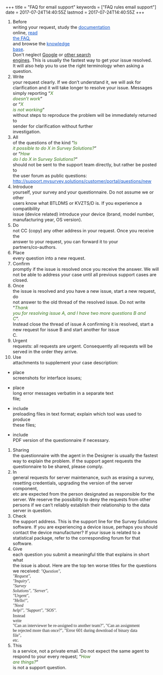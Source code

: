 +++
title = "FAQ for email support"
keywords = ["FAQ rules email support"]
date = 2017-07-24T14:40:55Z
lastmod = 2017-07-24T14:40:55Z
+++

1.  <span
    id="docs-internal-guid-67c50141-7509-45c7-d31b-3d3f797c6133"><span
    style="font-size: 11pt; background-color: transparent; vertical-align: baseline; white-space: pre-wrap;">Before
    writing your request, study the </span>[<span
    style="font-size: 11pt; color: rgb(17, 85, 204); background-color: transparent; text-decoration-line: underline; vertical-align: baseline; white-space: pre-wrap;">documentation</span>](http://web.worldbank.org/WBSITE/EXTERNAL/EXTDEC/EXTRESEARCH/EXTPROGRAMS/EXTCOMPTOOLS/0,,contentMDK:23568084~pagePK:64168176~piPK:64168140~theSitePK:8213597,00.html)<span
    style="font-size: 11pt; background-color: transparent; vertical-align: baseline; white-space: pre-wrap;">
    online, </span>[<span
    style="font-size: 11pt; color: rgb(17, 85, 204); background-color: transparent; text-decoration-line: underline; vertical-align: baseline; white-space: pre-wrap;">read
    the
    FAQ</span>](http://support.mysurvey.solutions/customer/en/portal/topics/962087-faq/articles)<span
    style="font-size: 11pt; background-color: transparent; vertical-align: baseline; white-space: pre-wrap;">,
    and browse the </span>[<span
    style="font-size: 11pt; color: rgb(17, 85, 204); background-color: transparent; text-decoration-line: underline; vertical-align: baseline; white-space: pre-wrap;">knowledge
    base</span>](http://support.mysurvey.solutions)<span
    style="font-size: 11pt; background-color: transparent; vertical-align: baseline; white-space: pre-wrap;">.
    Don't neglect [Google](http://www.google.com) or [other search
    engines](https://en.wikipedia.org/wiki/Web_search_engine). This is
    usually the fastest way to get your issue resolved. It will also
    help you to use the right terminology when asking a
    question.</span></span>
2.  <span
    id="docs-internal-guid-67c50141-7509-45c7-d31b-3d3f797c6133"><span
    style="font-size: 11pt; background-color: transparent; vertical-align: baseline; white-space: pre-wrap;">Write
    your request clearly. If we don’t understand it, we will ask for
    clarification and it will take longer to resolve your issue.
    Messages simply reporting “</span><span
    style="font-size: 11pt; color: rgb(56, 118, 29); background-color: transparent; font-style: italic; vertical-align: baseline; white-space: pre-wrap;">X
    doesn’t work</span><span
    style="font-size: 11pt; background-color: transparent; vertical-align: baseline; white-space: pre-wrap;">”
    or “</span><span
    style="font-size: 11pt; color: rgb(56, 118, 29); background-color: transparent; font-style: italic; vertical-align: baseline; white-space: pre-wrap;">X
    is not working</span><span
    style="font-size: 11pt; background-color: transparent; vertical-align: baseline; white-space: pre-wrap;">”
    without steps to reproduce the problem will be immediately returned
    to sender for clarification without further
    investigation.</span></span>
3.  <span
    id="docs-internal-guid-67c50141-7509-45c7-d31b-3d3f797c6133"><span
    style="font-size: 11pt; background-color: transparent; vertical-align: baseline; white-space: pre-wrap;">All
    of the questions of the kind “</span><span
    style="font-size: 11pt; color: rgb(56, 118, 29); background-color: transparent; font-style: italic; vertical-align: baseline; white-space: pre-wrap;">Is
    it possible to do X in Survey Solutions?</span><span
    style="font-size: 11pt; background-color: transparent; vertical-align: baseline; white-space: pre-wrap;">”
    or “</span><span
    style="font-size: 11pt; color: rgb(56, 118, 29); background-color: transparent; font-style: italic; vertical-align: baseline; white-space: pre-wrap;">How
    do I do X in Survey Solutions?</span><span
    style="font-size: 11pt; background-color: transparent; vertical-align: baseline; white-space: pre-wrap;">”
    should not be sent to the support team directly, but rather be
    posted to the user forum as public questions: </span>[<span
    style="font-size: 11pt; color: rgb(17, 85, 204); background-color: transparent; text-decoration-line: underline; vertical-align: baseline; white-space: pre-wrap;">http://support.mysurvey.solutions/customer/portal/questions/new</span>](http://support.mysurvey.solutions/customer/portal/questions/new)</span>
4.  <span
    id="docs-internal-guid-67c50141-7509-45c7-d31b-3d3f797c6133"><span
    style="font-size: 11pt; background-color: transparent; vertical-align: baseline; white-space: pre-wrap;">Introduce
    yourself, your survey and your questionnaire. Do not assume we or
    other users know what BTLDMS or KVZTS/D is. If you experience a
    compatibility issue (device related) introduce your device (brand,
    model number, manufacturing year, OS version).</span></span>
5.  <span
    id="docs-internal-guid-67c50141-7509-45c7-d31b-3d3f797c6133"><span
    style="font-size: 11pt; background-color: transparent; vertical-align: baseline; white-space: pre-wrap;">Do
    not CC (copy) any other address in your request. Once you receive
    the answer to your request, you can forward it to your
    partners/co-authors.</span></span>
6.  <span
    id="docs-internal-guid-67c50141-7509-45c7-d31b-3d3f797c6133"><span
    style="font-size: 11pt; background-color: transparent; vertical-align: baseline; white-space: pre-wrap;">Place
    every question into a new request.</span></span>
7.  <span
    id="docs-internal-guid-67c50141-7509-45c7-d31b-3d3f797c6133"><span
    style="font-size: 11pt; background-color: transparent; vertical-align: baseline; white-space: pre-wrap;">Confirm
    promptly if the issue is resolved once you receive the answer. We
    will not be able to address your case until all previous support
    cases are closed.  </span></span>
8.  <span
    id="docs-internal-guid-67c50141-7509-45c7-d31b-3d3f797c6133"><span
    style="font-size: 11pt; background-color: transparent; vertical-align: baseline; white-space: pre-wrap;">Once
    the issue is resolved and you have a new issue, start a new request,
    do not answer to the old thread of the resolved issue. Do not write
    “</span><span
    style="font-size: 11pt; color: rgb(56, 118, 29); background-color: transparent; font-style: italic; vertical-align: baseline; white-space: pre-wrap;">Thank
    you for resolving issue A, and I have two more questions B and
    C</span><span
    style="font-size: 11pt; background-color: transparent; vertical-align: baseline; white-space: pre-wrap;">”.
    Instead close the thread of issue A confirming it is resolved, start
    a new request for issue B and start another for
    issue C.</span></span>
9.  <span
    id="docs-internal-guid-67c50141-7509-45c7-d31b-3d3f797c6133"><span
    style="font-size: 11pt; background-color: transparent; vertical-align: baseline; white-space: pre-wrap;">Urgent
    requests: all requests are urgent. Consequently all requests will be
    served in the order they arrive.</span></span>
10. <span
    id="docs-internal-guid-67c50141-7509-45c7-d31b-3d3f797c6133"><span
    style="font-size: 11pt; background-color: transparent; vertical-align: baseline; white-space: pre-wrap;">Use
    attachments to supplement your case description:</span></span>

-   <span
    id="docs-internal-guid-67c50141-7509-45c7-d31b-3d3f797c6133"><span
    style="font-size: 11pt; background-color: transparent; vertical-align: baseline; white-space: pre-wrap;">place
    screenshots for interface issues;</span></span>

-   <span
    id="docs-internal-guid-67c50141-7509-45c7-d31b-3d3f797c6133"><span
    style="font-size: 11pt; background-color: transparent; vertical-align: baseline; white-space: pre-wrap;">place
    long error messages verbatim in a separate text file;</span></span>

-   <span
    id="docs-internal-guid-67c50141-7509-45c7-d31b-3d3f797c6133"><span
    style="font-size: 11pt; background-color: transparent; vertical-align: baseline; white-space: pre-wrap;">include
    preloading files in text format; explain which tool was used to
    produce these files;</span></span>

-   <span
    id="docs-internal-guid-67c50141-7509-45c7-d31b-3d3f797c6133"><span
    style="font-size: 11pt; background-color: transparent; vertical-align: baseline; white-space: pre-wrap;">include
    PDF version of the questionnaire if necessary.</span></span>

1.  <span
    id="docs-internal-guid-67c50141-7509-45c7-d31b-3d3f797c6133"><span
    style="font-size: 11pt; background-color: transparent; vertical-align: baseline; white-space: pre-wrap;">Sharing
    the questionnaire with the agent in the Designer is usually the
    fastest way to explain the problem. If the support agent requests
    the questionnaire to be shared, please comply.</span></span>
2.  <span
    id="docs-internal-guid-67c50141-7509-45c7-d31b-3d3f797c6133"><span
    style="font-size: 11pt; background-color: transparent; vertical-align: baseline; white-space: pre-wrap;">In
    general requests for server maintenance, such as erasing a survey,
    resetting credentials, upgrading the version of the server
    component, etc are expected from the person designated as
    responsible for the server. We reserve the possibility to deny the
    requests from other persons if we can’t reliably establish their
    relationship to the data server in question.</span></span>
3.  <span
    style="font-size: 11pt; background-color: transparent; vertical-align: baseline; white-space: pre-wrap;">Check
    the support address. This is the support line for the Survey
    Solutions software. If you are experiencing a device issue, perhaps
    you should contact the device manufacturer? If your issue is related
    to a statistical package, refer to the corresponding forum for that
    software.</span>
4.  <span
    style="font-size: 11pt; background-color: transparent; vertical-align: baseline; white-space: pre-wrap;"><span
    style="font-size: 11pt; background-color: transparent; vertical-align: baseline; white-space: pre-wrap;">Give
    each question you submit a meaningful title that explains in short
    what the issue is about. Here are the top ten worse titles for the
    questions we received: *<span
    style="color: rgba(0, 0, 0, 0.87); font-family: &quot;Roboto Slab&quot;, &quot;Times New Roman&quot;, serif; font-size: 14px; font-variant-ligatures: none; white-space: pre-wrap; background-color: rgb(250, 250, 250);">"Question",
    *<span
    style="color: rgba(0, 0, 0, 0.87); font-family: &quot;Roboto Slab&quot;, &quot;Times New Roman&quot;, serif; font-size: 14px; font-variant-ligatures: none; white-space: pre-wrap; background-color: rgb(250, 250, 250);">"Request",
    *<span
    style="color: rgba(0, 0, 0, 0.87); font-family: &quot;Roboto Slab&quot;, &quot;Times New Roman&quot;, serif; font-size: 14px; font-variant-ligatures: none; white-space: pre-wrap; background-color: rgb(250, 250, 250);">"Inquiry",
    *<span
    style="color: rgba(0, 0, 0, 0.87); font-family: &quot;Roboto Slab&quot;, &quot;Times New Roman&quot;, serif; font-size: 14px; font-variant-ligatures: none; white-space: pre-wrap; background-color: rgb(250, 250, 250);">"Survey
    Solutions", *<span
    style="color: rgba(0, 0, 0, 0.87); font-family: &quot;Roboto Slab&quot;, &quot;Times New Roman&quot;, serif; font-size: 14px; font-variant-ligatures: none; white-space: pre-wrap; background-color: rgb(250, 250, 250);">"Server",
    *<span
    style="color: rgba(0, 0, 0, 0.87); font-family: &quot;Roboto Slab&quot;, &quot;Times New Roman&quot;, serif; font-size: 14px; font-variant-ligatures: none; white-space: pre-wrap; background-color: rgb(250, 250, 250);">"Urgent",
    *<span
    style="color: rgba(0, 0, 0, 0.87); font-family: &quot;Roboto Slab&quot;, &quot;Times New Roman&quot;, serif; font-size: 14px; font-variant-ligatures: none; white-space: pre-wrap; background-color: rgb(250, 250, 250);">"Hello!",
    *<span
    style="color: rgba(0, 0, 0, 0.87); font-family: &quot;Roboto Slab&quot;, &quot;Times New Roman&quot;, serif; font-size: 14px; font-variant-ligatures: none; white-space: pre-wrap; background-color: rgb(250, 250, 250);">"Need
    help!", *<span
    style="color: rgba(0, 0, 0, 0.87); font-family: &quot;Roboto Slab&quot;, &quot;Times New Roman&quot;, serif; font-size: 14px; font-variant-ligatures: none; white-space: pre-wrap; background-color: rgb(250, 250, 250);">"Support", *<span
    style="color: rgba(0, 0, 0, 0.87); font-family: &quot;Roboto Slab&quot;, &quot;Times New Roman&quot;, serif; font-size: 14px; font-variant-ligatures: none; white-space: pre-wrap; background-color: rgb(250, 250, 250);">"SOS".
    </span>*</span>*</span>*</span>*</span>*</span>*</span>*</span>*</span>*</span>*<span
    style="color: rgba(0, 0, 0, 0.87); font-family: &quot;Roboto Slab&quot;, &quot;Times New Roman&quot;, serif; font-size: 14px; font-variant-ligatures: none; white-space: pre-wrap; background-color: rgb(250, 250, 250);"><span
    style="color: rgba(0, 0, 0, 0.87); font-family: &quot;Roboto Slab&quot;, &quot;Times New Roman&quot;, serif; font-size: 14px; font-variant-ligatures: none; white-space: pre-wrap; background-color: rgb(250, 250, 250);"><span
    style="color: rgba(0, 0, 0, 0.87); font-family: &quot;Roboto Slab&quot;, &quot;Times New Roman&quot;, serif; font-size: 14px; font-variant-ligatures: none; white-space: pre-wrap; background-color: rgb(250, 250, 250);"><span
    style="color: rgba(0, 0, 0, 0.87); font-family: &quot;Roboto Slab&quot;, &quot;Times New Roman&quot;, serif; font-size: 14px; font-variant-ligatures: none; white-space: pre-wrap; background-color: rgb(250, 250, 250);"><span
    style="color: rgba(0, 0, 0, 0.87); font-family: &quot;Roboto Slab&quot;, &quot;Times New Roman&quot;, serif; font-size: 14px; font-variant-ligatures: none; white-space: pre-wrap; background-color: rgb(250, 250, 250);"><span
    style="color: rgba(0, 0, 0, 0.87); font-family: &quot;Roboto Slab&quot;, &quot;Times New Roman&quot;, serif; font-size: 14px; font-variant-ligatures: none; white-space: pre-wrap; background-color: rgb(250, 250, 250);"><span
    style="color: rgba(0, 0, 0, 0.87); font-family: &quot;Roboto Slab&quot;, &quot;Times New Roman&quot;, serif; font-size: 14px; font-variant-ligatures: none; white-space: pre-wrap; background-color: rgb(250, 250, 250);"><span
    style="color: rgba(0, 0, 0, 0.87); font-family: &quot;Roboto Slab&quot;, &quot;Times New Roman&quot;, serif; font-size: 14px; font-variant-ligatures: none; white-space: pre-wrap; background-color: rgb(250, 250, 250);"><span
    style="color: rgba(0, 0, 0, 0.87); font-family: &quot;Roboto Slab&quot;, &quot;Times New Roman&quot;, serif; font-size: 14px; font-variant-ligatures: none; white-space: pre-wrap; background-color: rgb(250, 250, 250);"><span
    style="color: rgba(0, 0, 0, 0.87); font-family: &quot;Roboto Slab&quot;, &quot;Times New Roman&quot;, serif; font-size: 14px; font-variant-ligatures: none; white-space: pre-wrap; background-color: rgb(250, 250, 250);">Instead
    write</span></span></span></span></span></span></span></span></span></span>*<span
    style="color: rgba(0, 0, 0, 0.87); font-family: &quot;Roboto Slab&quot;, &quot;Times New Roman&quot;, serif; font-size: 14px; font-variant-ligatures: none; white-space: pre-wrap; background-color: rgb(250, 250, 250);">*<span
    style="color: rgba(0, 0, 0, 0.87); font-family: &quot;Roboto Slab&quot;, &quot;Times New Roman&quot;, serif; font-size: 14px; font-variant-ligatures: none; white-space: pre-wrap; background-color: rgb(250, 250, 250);">*<span
    style="color: rgba(0, 0, 0, 0.87); font-family: &quot;Roboto Slab&quot;, &quot;Times New Roman&quot;, serif; font-size: 14px; font-variant-ligatures: none; white-space: pre-wrap; background-color: rgb(250, 250, 250);">*<span
    style="color: rgba(0, 0, 0, 0.87); font-family: &quot;Roboto Slab&quot;, &quot;Times New Roman&quot;, serif; font-size: 14px; font-variant-ligatures: none; white-space: pre-wrap; background-color: rgb(250, 250, 250);">*<span
    style="color: rgba(0, 0, 0, 0.87); font-family: &quot;Roboto Slab&quot;, &quot;Times New Roman&quot;, serif; font-size: 14px; font-variant-ligatures: none; white-space: pre-wrap; background-color: rgb(250, 250, 250);">*<span
    style="color: rgba(0, 0, 0, 0.87); font-family: &quot;Roboto Slab&quot;, &quot;Times New Roman&quot;, serif; font-size: 14px; font-variant-ligatures: none; white-space: pre-wrap; background-color: rgb(250, 250, 250);">*<span
    style="color: rgba(0, 0, 0, 0.87); font-family: &quot;Roboto Slab&quot;, &quot;Times New Roman&quot;, serif; font-size: 14px; font-variant-ligatures: none; white-space: pre-wrap; background-color: rgb(250, 250, 250);">*<span
    style="color: rgba(0, 0, 0, 0.87); font-family: &quot;Roboto Slab&quot;, &quot;Times New Roman&quot;, serif; font-size: 14px; font-variant-ligatures: none; white-space: pre-wrap; background-color: rgb(250, 250, 250);">*<span
    style="color: rgba(0, 0, 0, 0.87); font-family: &quot;Roboto Slab&quot;, &quot;Times New Roman&quot;, serif; font-size: 14px; font-variant-ligatures: none; white-space: pre-wrap; background-color: rgb(250, 250, 250);">*<span
    style="color: rgba(0, 0, 0, 0.87); font-family: &quot;Roboto Slab&quot;, &quot;Times New Roman&quot;, serif; font-size: 14px; font-variant-ligatures: none; white-space: pre-wrap; background-color: rgb(250, 250, 250);">
    "Can an interviewer be re-assigned to another team?", "Can an
    assignment be rejected more than once?", "Error 601 during download
    of binary data file",
    </span>*</span>*</span>*</span>*</span>*</span>*</span>*</span>*</span>*</span>*<span
    style="color: rgba(0, 0, 0, 0.87); font-family: &quot;Roboto Slab&quot;, &quot;Times New Roman&quot;, serif; font-size: 14px; font-variant-ligatures: none; white-space: pre-wrap; background-color: rgb(250, 250, 250);"><span
    style="color: rgba(0, 0, 0, 0.87); font-family: &quot;Roboto Slab&quot;, &quot;Times New Roman&quot;, serif; font-size: 14px; font-variant-ligatures: none; white-space: pre-wrap; background-color: rgb(250, 250, 250);"><span
    style="color: rgba(0, 0, 0, 0.87); font-family: &quot;Roboto Slab&quot;, &quot;Times New Roman&quot;, serif; font-size: 14px; font-variant-ligatures: none; white-space: pre-wrap; background-color: rgb(250, 250, 250);"><span
    style="color: rgba(0, 0, 0, 0.87); font-family: &quot;Roboto Slab&quot;, &quot;Times New Roman&quot;, serif; font-size: 14px; font-variant-ligatures: none; white-space: pre-wrap; background-color: rgb(250, 250, 250);"><span
    style="color: rgba(0, 0, 0, 0.87); font-family: &quot;Roboto Slab&quot;, &quot;Times New Roman&quot;, serif; font-size: 14px; font-variant-ligatures: none; white-space: pre-wrap; background-color: rgb(250, 250, 250);"><span
    style="color: rgba(0, 0, 0, 0.87); font-family: &quot;Roboto Slab&quot;, &quot;Times New Roman&quot;, serif; font-size: 14px; font-variant-ligatures: none; white-space: pre-wrap; background-color: rgb(250, 250, 250);"><span
    style="color: rgba(0, 0, 0, 0.87); font-family: &quot;Roboto Slab&quot;, &quot;Times New Roman&quot;, serif; font-size: 14px; font-variant-ligatures: none; white-space: pre-wrap; background-color: rgb(250, 250, 250);"><span
    style="color: rgba(0, 0, 0, 0.87); font-family: &quot;Roboto Slab&quot;, &quot;Times New Roman&quot;, serif; font-size: 14px; font-variant-ligatures: none; white-space: pre-wrap; background-color: rgb(250, 250, 250);"><span
    style="color: rgba(0, 0, 0, 0.87); font-family: &quot;Roboto Slab&quot;, &quot;Times New Roman&quot;, serif; font-size: 14px; font-variant-ligatures: none; white-space: pre-wrap; background-color: rgb(250, 250, 250);"><span
    style="color: rgba(0, 0, 0, 0.87); font-family: &quot;Roboto Slab&quot;, &quot;Times New Roman&quot;, serif; font-size: 14px; font-variant-ligatures: none; white-space: pre-wrap; background-color: rgb(250, 250, 250);">etc</span></span></span></span></span></span></span></span></span></span>*<span
    style="color: rgba(0, 0, 0, 0.87); font-family: &quot;Roboto Slab&quot;, &quot;Times New Roman&quot;, serif; font-size: 14px; font-variant-ligatures: none; white-space: pre-wrap; background-color: rgb(250, 250, 250);">*<span
    style="color: rgba(0, 0, 0, 0.87); font-family: &quot;Roboto Slab&quot;, &quot;Times New Roman&quot;, serif; font-size: 14px; font-variant-ligatures: none; white-space: pre-wrap; background-color: rgb(250, 250, 250);">*<span
    style="color: rgba(0, 0, 0, 0.87); font-family: &quot;Roboto Slab&quot;, &quot;Times New Roman&quot;, serif; font-size: 14px; font-variant-ligatures: none; white-space: pre-wrap; background-color: rgb(250, 250, 250);">*<span
    style="color: rgba(0, 0, 0, 0.87); font-family: &quot;Roboto Slab&quot;, &quot;Times New Roman&quot;, serif; font-size: 14px; font-variant-ligatures: none; white-space: pre-wrap; background-color: rgb(250, 250, 250);">*<span
    style="color: rgba(0, 0, 0, 0.87); font-family: &quot;Roboto Slab&quot;, &quot;Times New Roman&quot;, serif; font-size: 14px; font-variant-ligatures: none; white-space: pre-wrap; background-color: rgb(250, 250, 250);">*<span
    style="color: rgba(0, 0, 0, 0.87); font-family: &quot;Roboto Slab&quot;, &quot;Times New Roman&quot;, serif; font-size: 14px; font-variant-ligatures: none; white-space: pre-wrap; background-color: rgb(250, 250, 250);">*<span
    style="color: rgba(0, 0, 0, 0.87); font-family: &quot;Roboto Slab&quot;, &quot;Times New Roman&quot;, serif; font-size: 14px; font-variant-ligatures: none; white-space: pre-wrap; background-color: rgb(250, 250, 250);">*<span
    style="color: rgba(0, 0, 0, 0.87); font-family: &quot;Roboto Slab&quot;, &quot;Times New Roman&quot;, serif; font-size: 14px; font-variant-ligatures: none; white-space: pre-wrap; background-color: rgb(250, 250, 250);">*<span
    style="color: rgba(0, 0, 0, 0.87); font-family: &quot;Roboto Slab&quot;, &quot;Times New Roman&quot;, serif; font-size: 14px; font-variant-ligatures: none; white-space: pre-wrap; background-color: rgb(250, 250, 250);">*<span
    style="color: rgba(0, 0, 0, 0.87); font-family: &quot;Roboto Slab&quot;, &quot;Times New Roman&quot;, serif; font-size: 14px; font-variant-ligatures: none; white-space: pre-wrap; background-color: rgb(250, 250, 250);">.</span>*</span>*</span>*</span>*</span>*</span>*</span>*</span>*</span>*</span>*</span></span>
5.  *<span
    style="color: rgba(0, 0, 0, 0.87); font-family: &quot;Roboto Slab&quot;, &quot;Times New Roman&quot;, serif; font-size: 14px; font-variant-ligatures: none; white-space: pre-wrap; background-color: rgb(250, 250, 250);">​</span>*<span
    style="background-color: transparent; font-size: 11pt; vertical-align: baseline; white-space: pre-wrap;">This
    is a service, not a private email. Do not expect the same agent to
    respond to your every request; “</span><span
    style="background-color: transparent; font-size: 11pt; color: rgb(56, 118, 29); font-style: italic; vertical-align: baseline; white-space: pre-wrap;">How
    are things?</span><span
    style="background-color: transparent; font-size: 11pt; vertical-align: baseline; white-space: pre-wrap;">”
    is not a support question.</span>
